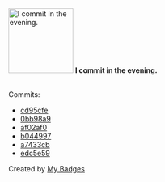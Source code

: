 <img src="https://my-badges.github.io/my-badges/evening-commits.png" alt="I commit in the evening." title="I commit in the evening." width="128">
<strong>I commit in the evening.</strong>
<br><br>

Commits:

- <a href="https://github.com/ksysoev/sebus/commit/cd95cfe088e1ec7b981bc8f9bf82750c374e8063">cd95cfe</a>
- <a href="https://github.com/ksysoev/make-it-public/commit/0bb98a9e3461d5af8c50928b7d6414d7d55033c5">0bb98a9</a>
- <a href="https://github.com/ksysoev/make-it-public/commit/af02af0cc1628da110f2ac55cca5ad1c05604977">af02af0</a>
- <a href="https://github.com/ksysoev/revdial/commit/b044997a9839d6c957c0e28e2b35276cd132292d">b044997</a>
- <a href="https://github.com/ksysoev/revdial/commit/a7433cbd9451de4941f6b98e0e90ae2033a311ab">a7433cb</a>
- <a href="https://github.com/ksysoev/help-my-pet/commit/edc5e59bd54b5c833bd633aff4334d3287dd1930">edc5e59</a>


Created by <a href="https://github.com/my-badges/my-badges">My Badges</a>